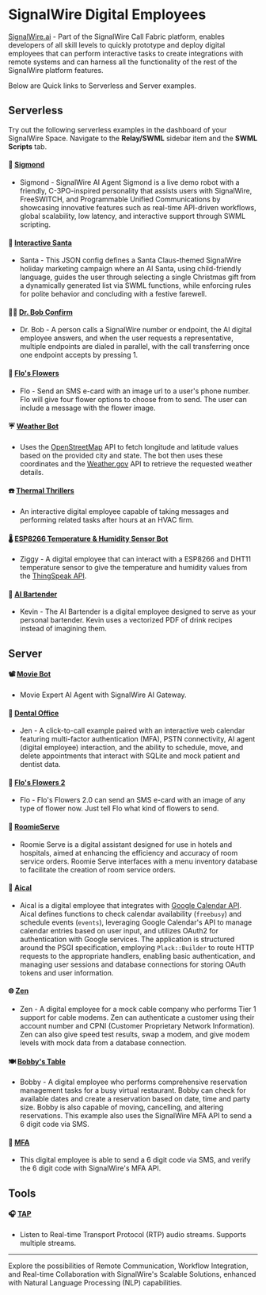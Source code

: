 # SignalWire Digital Employees

[SignalWire.ai](https://signalwire.ai) - Part of the SignalWire Call Fabric platform, enables developers of all skill levels to quickly prototype and deploy digital employees that can perform interactive tasks to create integrations with remote systems and can harness all the functionality of the rest of the SignalWire platform features.

Below are Quick links to Serverless and Server examples.

## Serverless

Try out the following serverless examples in the dashboard of your SignalWire Space. Navigate to the **Relay/SWML** sidebar item and the **SWML Scripts** tab.

#### 🤖  [Sigmond](https://github.com/signalwire/digital_employees/tree/main/serverless/Sigmond)
  * Sigmond - SignalWire AI Agent Sigmond is a live demo robot with a friendly, C-3PO-inspired personality that assists users with SignalWire, FreeSWITCH, and Programmable Unified Communications by showcasing innovative features such as real-time API-driven workflows, global scalability, low latency, and interactive support through SWML scripting.

#### 🎅 [Interactive Santa](https://github.com/signalwire/digital_employees/tree/main/serverless/Santa)
  * Santa - This JSON config defines a Santa Claus-themed SignalWire holiday marketing campaign where an AI Santa, using child-friendly language, guides the user through selecting a single Christmas gift from a dynamically generated list via SWML functions, while enforcing rules for polite behavior and concluding with a festive farewell.

#### 👨‍⚕️  [Dr. Bob Confirm](https://github.com/signalwire/digital_employees/tree/main/serverless/Dr_Bob_Confirm)
  * Dr. Bob - A person calls a SignalWire number or endpoint, the AI digital employee answers, and when the user requests a representative, multiple endpoints are dialed in parallel, with the call transferring once one endpoint accepts by pressing 1.

#### 💐  [Flo's Flowers](https://github.com/signalwire/digital_employees/tree/main/serverless/Flos_Flowers)
  * Flo - Send an SMS e-card with an image url to a user's phone number. Flo will give four flower options to choose from to send. The user can include a message with the flower image.

#### ☔️  [Weather Bot](https://github.com/signalwire/digital_employees/tree/main/serverless/Weather_Bot)
  * Uses the [OpenStreetMap](https://openstreetmap.org) API to fetch longitude and latitude values based on the provided city and state. The bot then uses these coordinates and the [Weather.gov](https://api.weather.gov) API to retrieve the requested weather details.

#### ☎️  [Thermal Thrillers](https://github.com/signalwire/digital_employees/tree/main/serverless/Thermal_Thrillers)
  * An interactive digital employee capable of taking messages and performing related tasks after hours at an HVAC firm.

#### 🌡️  [ESP8266 Temperature & Humidity Sensor Bot](https://github.com/signalwire/digital_employees/tree/main/serverless/ESP8266_Temperature_and_Humidity_Sensor_Bot)
  * Ziggy - A digital employee that can interact with a ESP8266 and DHT11 temperature sensor to give the temperature and humidity values from the [ThingSpeak API](https://www.mathworks.com/help/thingspeak/channels-and-charts-api.html).

#### 🍹  [AI Bartender](https://github.com/signalwire/digital_employees/blob/main/serverless/Bartender)
  * Kevin - The AI Bartender is a digital employee designed to serve as your personal bartender. Kevin uses a vectorized PDF of drink recipes instead of imagining them.


## Server

#### 📽️ [Movie Bot](https://github.com/signalwire/digital_employees/tree/main/server/Python_Examples/moviebot)
  * Movie Expert AI Agent with SignalWire AI Gateway.

#### 🦷 [Dental Office](https://github.com/signalwire/digital_employees/tree/main/server/Python_Examples/dental_office)
  * Jen - A click-to-call example paired with an interactive web calendar featuring multi-factor authentication (MFA), PSTN connectivity, AI agent (digital employee) interaction, and the ability to schedule, move, and delete appointments that interact with SQLite and mock patient and dentist data.

#### 💐 [Flo's Flowers 2](https://github.com/signalwire/digital_employees/tree/main/server/Perl_Examples/FlosFlowers2)
  * Flo - Flo's Flowers 2.0 can send an SMS e-card with an image of any type of flower now. Just tell Flo what kind of flowers to send.

#### &#x1F935; [RoomieServe](https://github.com/signalwire/digital_employees/tree/main/server/Perl_Examples/Roomie_Serve)
  * Roomie Serve is a digital assistant designed for use in hotels and hospitals, aimed at enhancing the efficiency and accuracy of room service orders. Roomie Serve interfaces with a menu inventory database to facilitate the creation of room service orders.

#### &#x1F4C5; [Aical](https://github.com/signalwire/digital_employees/tree/main/server/Perl_Examples/aical)
  * Aical is a digital employee that integrates with [Google Calendar API](https://developers.google.com/identity/gsi/web/guides/get-google-api-clientid). Aical defines functions to check calendar availability (`freebusy`) and schedule events (`events`), leveraging Google Calendar's API to manage calendar entries based on user input, and utilizes OAuth2 for authentication with Google services. The application is structured around the PSGI specification, employing `Plack::Builder` to route HTTP requests to the appropriate handlers, enabling basic authentication, and managing user sessions and database connections for storing OAuth tokens and user information.


#### 🌐  [Zen](https://github.com/signalwire/digital_employees/tree/main/server/Perl_Examples/Zen)
  * Zen - A digital employee for a mock cable company who performs Tier 1 support for cable modems. Zen can authenticate a customer using their account number and CPNI (Customer Proprietary Network Information). Zen can also give speed test results, swap a modem, and give modem levels with mock data from a database connection.
   
#### 🍽️  [Bobby's Table](https://github.com/signalwire/digital_employees/tree/main/server/Perl_Examples/BobbysTable.ai)
  * Bobby - A digital employee who performs comprehensive reservation management tasks for a busy virtual restaurant. Bobby can check for available dates and create a reservation based on date, time and party size.  Bobby is also capable of moving, cancelling, and altering reservations. This example also uses the SignalWire MFA API to send a 6 digit code via SMS.
    
#### 🔐  [MFA](https://github.com/signalwire/digital_employees/tree/main/server/Perl_Examples/MFA)
  * This digital employee is able to send a 6 digit code via SMS, and verify the 6 digit code with SignalWire's MFA API.
    

## Tools

#### 🎧 [TAP](https://github.com/signalwire/digital_employees/tree/main/server/tools/tap)
  * Listen to Real-time Transport Protocol (RTP) audio streams. Supports multiple streams.

--------------
Explore the possibilities of Remote Communication, Workflow Integration, and Real-time Collaboration with SignalWire's Scalable Solutions, enhanced with Natural Language Processing (NLP) capabilities.

